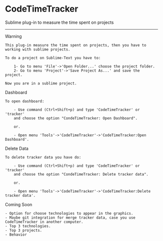 # CodeTimeTracker
Sublime plug-in to measure the time spent on projects

--------------------------------------------------------------

Warning

    This plug-in measure the time spent on projects, then you have to working with sublime projects.

    To do a project on Sublime-Text you have to:

        1- Go to menu 'File'->'Open Folder...' choose the project folder.
        2- Go to menu 'Project'->'Save Project As...' and save the project.

    Now you are in a sublime project.

Dashboard

    To open dashboard:

        - Use command (Ctrl+Shift+p) and type 'CodeTimeTracker' or 'tracker'
        and choose the option "CondeTimeTracker: Open Dashboard".

        or.

        - Open menu 'Tools'->'CodeTimeTracker'->'CodeTimeTracker:Open Dashboard'.

Delete Data

    To delete tracker data you have do:

        - Use command (Ctrl+Shift+p) and type 'CodeTimeTracker' or 'tracker'
        and choose the option "CondeTimeTracker: Delete tracker data".

        or.

        - Open menu 'Tools'->'CodeTimeTracker'->'CodeTimeTracker:Delete tracker data'.

Coming Soon

    - Option for choose technologies to appear in the graphics.
    - Maybe git integration for merge tracker data, case you use CodeTimeTracker in another computer.
    - Top 3 technologies.
    - Top 3 projects.
    - Behavior